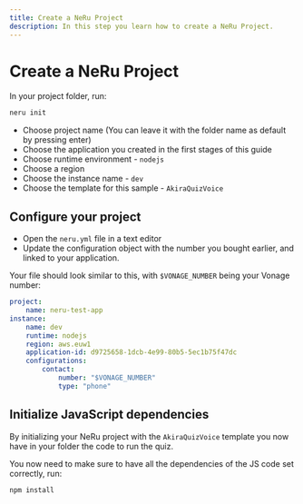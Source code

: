 ```yaml
---
title: Create a NeRu Project
description: In this step you learn how to create a NeRu Project.
---
```


# Create a NeRu Project

In your project folder, run:

```sh
neru init
```

- Choose project name (You can leave it with the folder name as default by pressing enter)
- Choose the application you created in the first stages of this guide
- Choose runtime environment - `nodejs`
- Choose a region
- Choose the instance name - `dev`
- Choose the template for this sample - `AkiraQuizVoice`

## Configure your project 

- Open the `neru.yml` file in a text editor
- Update the configuration object with the number you bought earlier, and linked to your application.

Your file should look similar to this, with `$VONAGE_NUMBER` being your Vonage number:

```yml
project:
    name: neru-test-app
instance:
    name: dev
    runtime: nodejs
    region: aws.euw1
    application-id: d9725658-1dcb-4e99-80b5-5ec1b75f47dc
    configurations:
        contact:
            number: "$VONAGE_NUMBER"
            type: "phone"
```

## Initialize JavaScript dependencies

By initializing your NeRu project with the `AkiraQuizVoice` template you now have in your folder the code to run the quiz.

You now need to make sure to have all the dependencies of the JS code set correctly, run:

```sh
npm install
```
